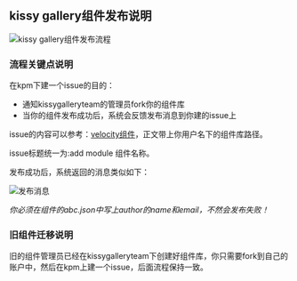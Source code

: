 ## kissy gallery组件发布说明

![kissy gallery组件发布流程](http://img02.taobaocdn.com/tps/i2/T1dBKnXtNgXXaGUE2E-714-565.png)

### 流程关键点说明

在kpm下建一个issue的目的：

* 通知kissygalleryteam的管理员fork你的组件库
* 当你的组件发布成功后，系统会反馈发布消息到你建的issue上

issue的内容可以参考：[velocity组件](https://github.com/kissygalleryteam/kpm/issues/5)，正文带上你用户名下的组件库路径。

issue标题统一为:add module 组件名称。

发布成功后，系统返回的消息类似如下：

![发布消息](http://img03.taobaocdn.com/tps/i3/T1jc9mXpNiXXbmmmfY-272-368.png)

*你必须在组件的abc.json中写上author的name和email，不然会发布失败！*

### 旧组件迁移说明

旧的组件管理员已经在kissygalleryteam下创建好组件库，你只需要fork到自己的账户中，然后在kpm上建一个issue，后面流程保持一致。


